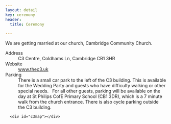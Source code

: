 ```yaml
---
layout: detail
key: ceremony
header:
  title: Ceremony

---
```



We are getting married at our church, Cambridge Community Church.

<div class="row">
  <div class="col-xs-12 col-md-6">
    <dl class="info-list">
      <dt>Address</dt>
      <dd>C3 Centre, Coldhams Ln, Cambridge CB1 3HR</dd>
      <dt>Website</dt>
      <dd><a href="www.thec3.uk">www.thec3.uk</a></dd>
      <dt>Parking</dt>
      <dd>There is a small car park to the left of the C3 building. This is available for the Wedding Party and guests who have difficulty walking or other special needs.   For all other guests, parking will be available on the day at St Philips CofE Primary School (CB1 3DR), which is a 7 minute walk from the church entrance. There is also cycle parking outside the C3 building.</dd>
    </dl>

  </div>
    <div class="col-xs-12 col-md-6">

      <div id="c3map"></div>
  </div>
</div>
